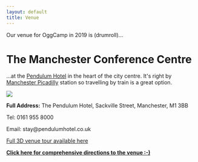 ```yaml
---
layout: default
title: Venue
---
```


Our venue for OggCamp in 2019 is (drumroll)...

<h1>The Manchester Conference Centre</h1> ...at the <a href="https://www.pendulumhotel.co.uk/" target="_blank">Pendulum Hotel</a> in the heart of the city centre. It's right by <a href="https://www.networkrail.co.uk/stations/manchester-piccadilly/" target="_blank">Manchester Picadilly</a> station so travelling by train is a great option.

<a href="https://www.pendulumhotel.co.uk/"><img src="{{ site.github.url }}{{ site.baseurl }}/assets/img/pendulum_external.jpg"></a>

<strong>Full Address:</strong>
The Pendulum Hotel,
Sackville Street, 
Manchester, M1 3BB

<p>Tel: 0161 955 8000</p>
<p>Email: stay@pendulumhotel.co.uk</p>

<p><a href="https://www.pendulumhotel.co.uk/360-tour/" target="_blank">Full 3D venue tour available here</a></p>

<strong><a href="https://www.pendulumhotel.co.uk/directions/" target="_blank">Click here for comprehensive directions to the venue :-)</a></strong>